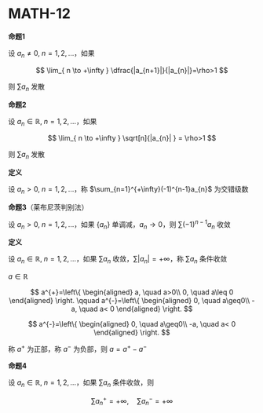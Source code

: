 # MATH-12

**命题1**

设 $a_{n}\neq 0,\; n=1,2,\dots$，如果

$$
\lim_{ n \to +\infty }  \dfrac{|a_{n+1}|}{|a_{n}|}=\rho>1
$$

则 $\sum a_{n}$ 发散

**命题2**

设 $a_{n}\in \mathbb{R},\;n=1,2,\dots$，如果

$$
\lim_{ n \to +\infty } \sqrt[n]{|a_{n}|  } = \rho>1
$$

则 $\sum a_{n}$ 发散

**定义**

设 $a_{n}>0,\;n=1,2,\dots$，称 $\sum_{n=1}^{+\infty}(-1)^{n-1}a_{n}$ 为交错级数

**命题3**（莱布尼茨判别法）

设 $a_{n}>0,\;n=1,2,\dots$，如果 $\{ a_{n} \}$ 单调减，$a_{n}\to 0$，则 $\sum(-1)^{n-1}a_{n}$ 收敛

**定义**

设 $a_{n}\in \mathbb{R},\; n=1,2,\dots$，如果 $\sum a_{n}$ 收敛，$\sum|a_{n}|=+\infty$，称 $\sum a_{n}$ 条件收敛

$a\in \mathbb{R}$

$$
a^{+}=\left\{
\begin{aligned}
a, \quad a>0\\
0, \quad a\leq 0
\end{aligned}
\right.
\qquad
a^{-}=\left\{
\begin{aligned}
0, \quad a\geq0\\
-a, \quad a< 0
\end{aligned}
\right.
$$


$$
a^{-}=\left\{
\begin{aligned}
0, \quad a\geq0\\
-a, \quad a< 0
\end{aligned}
\right.
$$

称 $a^{+}$ 为正部，称 $a^{-}$ 为负部，则 $a=a^{+}-a^{-}$

**命题4**

设 $a_{n}\in \mathbb{R},\;n=1,2,\dots$，如果 $\sum a_{n}$ 条件收敛，则

$$
\sum a_{n}^{+}=+\infty, \quad \sum a_{n}^{-}=+\infty
$$

